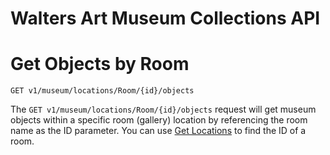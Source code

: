 Walters Art Museum Collections API 
===============================================================================


# Get Objects by Room

```
GET v1/museum/locations/Room/{id}/objects
```

The `GET v1/museum/locations/Room/{id}/objects` request will get museum objects within a specific room (gallery) location by referencing the room name as the ID parameter. You can use [Get Locations](https://github.com/WaltersArtMuseum/walters-api/blob/master/locations/locations-get.md) to find the ID of a room.